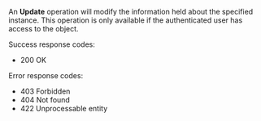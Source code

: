 An **Update** operation will modify the information held about the specified instance. This operation is only available if the authenticated user has access to the object.

Success response codes:
* 200 OK

Error response codes:
* 403 Forbidden
* 404 Not found
* 422 Unprocessable entity
